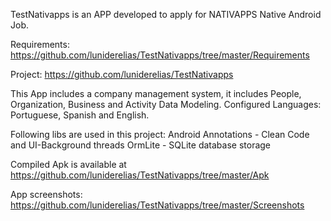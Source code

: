 TestNativapps is an APP developed to apply for NATIVAPPS Native Android Job.

Requirements: https://github.com/luniderelias/TestNativapps/tree/master/Requirements

Project: https://github.com/luniderelias/TestNativapps

This App includes a company management system, it includes People, Organization, Business and Activity Data Modeling.
Configured Languages: Portuguese, Spanish and English.

Following libs are used in this project: 
Android Annotations - Clean Code and UI-Background threads 
OrmLite - SQLite database storage

Compiled Apk is available at https://github.com/luniderelias/TestNativapps/tree/master/Apk

App screenshots: https://github.com/luniderelias/TestNativapps/tree/master/Screenshots
